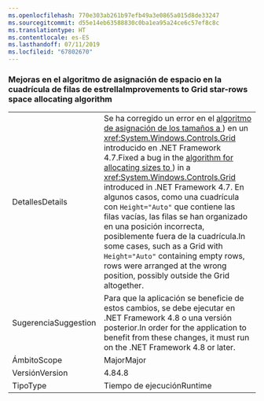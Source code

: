 ```yaml
---
ms.openlocfilehash: 770e303ab261b97efb49a3e0865a015d8de33247
ms.sourcegitcommit: d55e14eb63588830c0ba1ea95a24ce6c57ef8c8c
ms.translationtype: HT
ms.contentlocale: es-ES
ms.lasthandoff: 07/11/2019
ms.locfileid: "67802670"
---
```

### <a name="improvements-to-grid-star-rows-space-allocating-algorithm"></a><span data-ttu-id="4e9c0-101">Mejoras en el algoritmo de asignación de espacio en la cuadrícula de filas de estrella</span><span class="sxs-lookup"><span data-stu-id="4e9c0-101">Improvements to Grid star-rows space allocating algorithm</span></span>

|   |   |
|---|---|
|<span data-ttu-id="4e9c0-102">Detalles</span><span class="sxs-lookup"><span data-stu-id="4e9c0-102">Details</span></span>|<span data-ttu-id="4e9c0-103">Se ha corregido un error en el [algoritmo de asignación de los tamaños a ](https://github.com/Microsoft/dotnet/blob/master/Documentation/compatibility/wpf-grid-allocation-of-space-to-star-columns.md)) en un <xref:System.Windows.Controls.Grid> introducido en .NET Framework 4.7.</span><span class="sxs-lookup"><span data-stu-id="4e9c0-103">Fixed a bug in the [algorithm for allocating sizes to ](https://github.com/Microsoft/dotnet/blob/master/Documentation/compatibility/wpf-grid-allocation-of-space-to-star-columns.md)) in a <xref:System.Windows.Controls.Grid> introduced in .NET Framework 4.7.</span></span>  <span data-ttu-id="4e9c0-104">En algunos casos, como una cuadrícula con <code>Height=&quot;Auto&quot;</code> que contiene las filas vacías, las filas se han organizado en una posición incorrecta, posiblemente fuera de la cuadrícula.</span><span class="sxs-lookup"><span data-stu-id="4e9c0-104">In some cases, such as a Grid with <code>Height=&quot;Auto&quot;</code> containing empty rows, rows were arranged at the wrong position, possibly outside the Grid altogether.</span></span>|
|<span data-ttu-id="4e9c0-105">Sugerencia</span><span class="sxs-lookup"><span data-stu-id="4e9c0-105">Suggestion</span></span>|<span data-ttu-id="4e9c0-106">Para que la aplicación se beneficie de estos cambios, se debe ejecutar en .NET Framework 4.8 o una versión posterior.</span><span class="sxs-lookup"><span data-stu-id="4e9c0-106">In order for the application to benefit from these changes, it must run on the .NET Framework 4.8 or later.</span></span>|
|<span data-ttu-id="4e9c0-107">Ámbito</span><span class="sxs-lookup"><span data-stu-id="4e9c0-107">Scope</span></span>|<span data-ttu-id="4e9c0-108">Major</span><span class="sxs-lookup"><span data-stu-id="4e9c0-108">Major</span></span>|
|<span data-ttu-id="4e9c0-109">Versión</span><span class="sxs-lookup"><span data-stu-id="4e9c0-109">Version</span></span>|<span data-ttu-id="4e9c0-110">4.8</span><span class="sxs-lookup"><span data-stu-id="4e9c0-110">4.8</span></span>|
|<span data-ttu-id="4e9c0-111">Tipo</span><span class="sxs-lookup"><span data-stu-id="4e9c0-111">Type</span></span>|<span data-ttu-id="4e9c0-112">Tiempo de ejecución</span><span class="sxs-lookup"><span data-stu-id="4e9c0-112">Runtime</span></span>|

